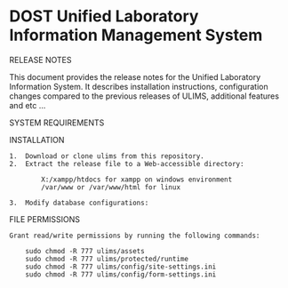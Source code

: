 DOST Unified Laboratory Information Management System
=====

RELEASE NOTES

This document provides the release notes for the Unified Laboratory Information System. It describes installation     instructions, configuration changes compared to the previous releases of ULIMS, additional features and etc ...

SYSTEM REQUIREMENTS



INSTALLATION

    1.  Download or clone ulims from this repository.
    2.  Extract the release file to a Web-accessible directory:
            
            X:/xampp/htdocs for xampp on windows environment
            /var/www or /var/www/html for linux
            
    3.  Modify database configurations:
            


FILE PERMISSIONS

    Grant read/write permissions by running the following commands:

        sudo chmod -R 777 ulims/assets
        sudo chmod -R 777 ulims/protected/runtime
        sudo chmod -R 777 ulims/config/site-settings.ini
        sudo chmod -R 777 ulims/config/form-settings.ini

